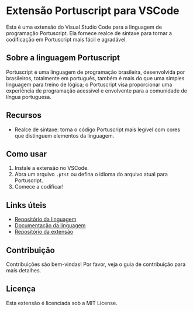 # Extensão Portuscript para VSCode

Esta é uma extensão do Visual Studio Code para a linguagem de programação Portuscript. Ela fornece realce de sintaxe para tornar a codificação em Portuscript mais fácil e agradável.

## Sobre a linguagem Portuscript

Portuscript é uma linguagem de programação brasileira, desenvolvida por brasileiros, totalmente em português, também é mais do que uma simples linguagem para treino de lógica; o Portuscript visa proporcionar uma experiência de programação acessível e envolvente para a comunidade de língua portuguesa.

## Recursos

- Realce de sintaxe: torna o código Portuscript mais legível com cores que distinguem elementos da linguagem.

## Como usar

1. Instale a extensão no VSCode.
2. Abra um arquivo `.ptst` ou defina o idioma do arquivo atual para Portuscript.
3. Comece a codificar!

## Links úteis

- [Repositório da linguagem](https://github.com/natanfeitosa/portuscript)
- [Documentação da linguagem](http://portudoc.rtfd.io/)
- [Repositório da extensão](https://github.com/natanfeitosa/portuscript)

## Contribuição

Contribuições são bem-vindas! Por favor, veja o guia de contribuição para mais detalhes.

## Licença

Esta extensão é licenciada sob a MIT License.
